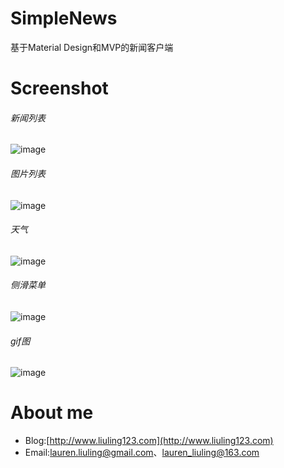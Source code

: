 # SimpleNews
基于Material Design和MVP的新闻客户端

# Screenshot
###### 新闻列表
![image](https://raw.githubusercontent.com/liuling07/SimpleNews/master/screenshot/news.png)
<br/>
###### 图片列表
![image](https://raw.githubusercontent.com/liuling07/SimpleNews/master/screenshot/images.jpg)
<br/>
###### 天气
![image](https://raw.githubusercontent.com/liuling07/SimpleNews/master/screenshot/weather.jpg)
<br/>
###### 侧滑菜单
![image](https://raw.githubusercontent.com/liuling07/SimpleNews/master/screenshot/drawer.jpg)
<br/>
###### gif图
![image](https://raw.githubusercontent.com/liuling07/SimpleNews/master/screenshot/example.gif)

# About me
* Blog:[http://www.liuling123.com](http://www.liuling123.com)
* Email:[lauren.liuling@gmail.com](mailto:lauren.liuling@gmail.com)、[lauren_liuling@163.com](mailto:lauren_liuling@163.com)
